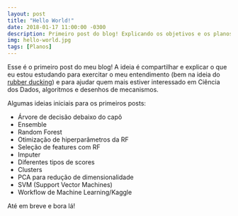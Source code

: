 ```yaml
---
layout: post
title: "Hello World!"
date: 2018-01-17 11:00:00 -0300
description: Primeiro post do blog! Explicando os objetivos e os planos do que está por vir!
img: hello-world.jpg
tags: [Planos]
---
```

Esse é o primeiro post do meu blog! A ideia é compartilhar e explicar o que eu estou estudando 
para exercitar o meu entendimento (bem na ideia do [rubber ducking](https://rubberduckdebugging.com/)) 
e para ajudar quem mais estiver interessado em Ciência dos
Dados, algoritmos e desenhos de mecanismos.

Algumas ideias iniciais para os primeiros posts:

- Árvore de decisão debaixo do capô
- Ensemble
- Random Forest
- Otimização de hiperparâmetros da RF
- Seleção de features com RF
- Imputer
- Diferentes tipos de scores
- Clusters
- PCA para redução de dimensionalidade
- SVM (Support Vector Machines)
- Workflow de Machine Learning/Kaggle

Até em breve e bora lá!